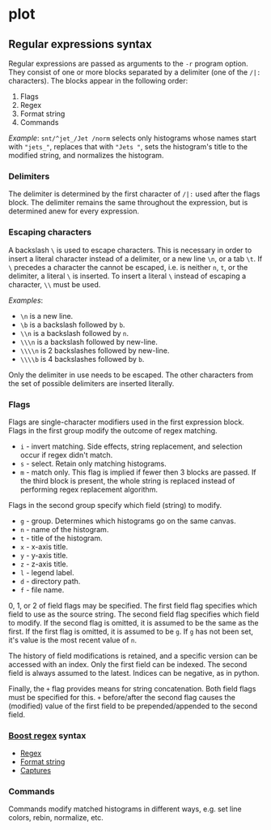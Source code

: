 # plot

## Regular expressions syntax

Regular expressions are passed as arguments to the `-r` program option.
They consist of one or more blocks separated by a delimiter (one of the `/|:` characters).
The blocks appear in the following order:

1. Flags
2. Regex
3. Format string
4. Commands

*Example*: `snt/^jet_/Jet /norm` selects only histograms whose names start with `"jets_"`,
replaces that with `"Jets "`, sets the histogram's title to the modified string,
and normalizes the histogram.

### Delimiters

The delimiter is determined by the first character of `/|:` used after the flags block.
The delimiter remains the same throughout the expression,
but is determined anew for every expression.

### Escaping characters

A backslash `\` is used to escape characters.
This is necessary in order to insert a literal character instead of a delimiter,
or a new line `\n`, or a tab `\t`.
If `\` precedes a character the cannot be escaped, i.e. is neither `n`, `t`, or the delimiter,
a literal `\` is inserted.
To insert a literal `\` instead of escaping a character, `\\` must be used.

*Examples*:
* `\n` is a new line.
* `\b` is a backslash followed by `b`.
* `\\n` is a backslash followed by `n`.
* `\\\n` is a backslash followed by new-line.
* `\\\\n` is 2 backslashes followed by new-line.
* `\\\\b` is 4 backslashes followed by `b`.

Only the delimiter in use needs to be escaped.
The other characters from the set of possible delimiters are inserted literally.

### Flags

Flags are single-character modifiers used in the first expression block.
Flags in the first group modify the outcome of regex matching.

* `i` - invert matching. Side effects, string replacement, and selection occur if regex didn't match.
* `s` - select. Retain only matching histograms.
* `m` - match only. This flag is implied if fewer then 3 blocks are passed.
        If the third block is present, the whole string is replaced instead of performing regex replacement algorithm.

Flags in the second group specify which field (string) to modify.

* `g` - group. Determines which histograms go on the same canvas.
* `n` - name of the histogram.
* `t` - title of the histogram.
* `x` - x-axis title.
* `y` - y-axis title.
* `z` - z-axis title.
* `l` - legend label.
* `d` - directory path.
* `f` - file name.

0, 1, or 2 of field flags may be specified.
The first field flag specifies which field to use as the source string.
The second field flag specifies which field to modify.
If the second flag is omitted, it is assumed to be the same as the first.
If the first flag is omitted, it is assumed to be `g`.
If `g` has not been set, it's value is the most recent value of `n`.

The history of field modifications is retained, and a specific version can be accessed with an index.
Only the first field can be indexed.
The second field is always assumed to the latest.
Indices can be negative, as in python.

Finally, the `+` flag provides means for string concatenation.
Both field flags must be specified for this.
`+` before/after the second flag causes the (modified) value of the first field
to be prepended/appended to the second field.

### [Boost regex](http://www.boost.org/libs/regex) syntax
* [Regex](
   http://www.boost.org/libs/regex/doc/html/boost_regex/syntax/perl_syntax.html)
* [Format string](
   http://www.boost.org/libs/regex/doc/html/boost_regex/format/boost_format_syntax.html)
* [Captures](
   http://www.boost.org/libs/regex/doc/html/boost_regex/captures.html)

### Commands

Commands modify matched histograms in different ways, e.g. set line colors, rebin, normalize, etc.
